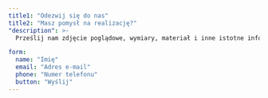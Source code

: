 ```yaml
---
title1: "Odezwij się do nas"
title2: "Masz pomysł na realizację?"
"description": >-
  Prześlij nam zdjęcie poglądowe, wymiary, materiał i inne istotne informacje, a my przygotujemy wycenę. Odpowiemy w ciągu 24 godzin.

form:
  name: "Imię"
  email: "Adres e-mail"
  phone: "Numer telefonu"
  button: "Wyślij"
---
```

